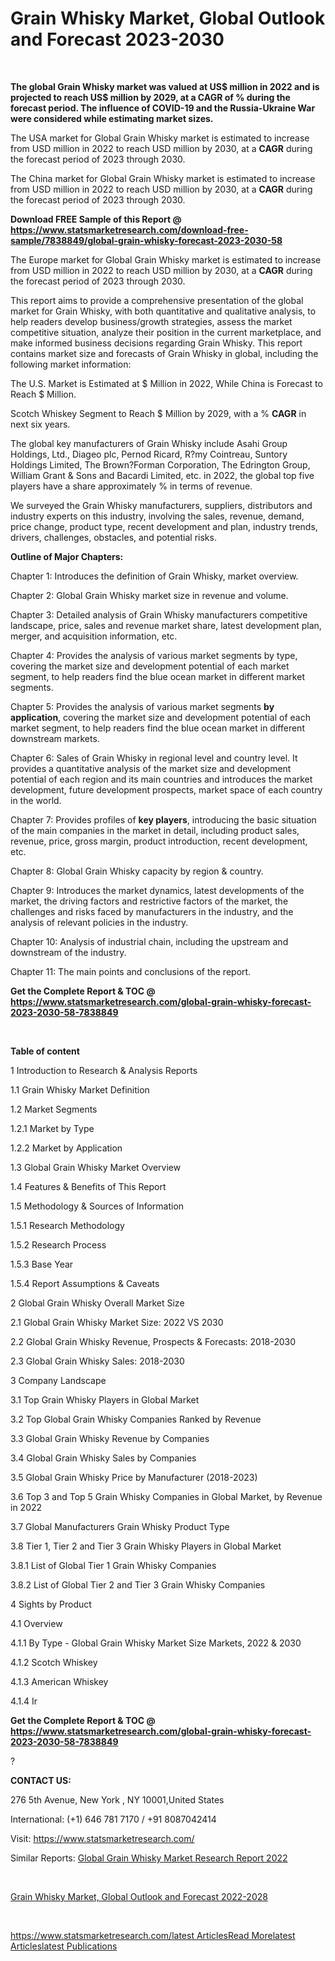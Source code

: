 <h1>Grain Whisky Market, Global Outlook and Forecast 2023-2030</h1><br/><p><strong>The global Grain Whisky market was valued at US$ million in 2022 and is projected to reach US$ million by 2029, at a <strong>CAGR</strong> of % during the forecast period. The influence of COVID-19 and the Russia-Ukraine War were considered while estimating market sizes.</strong></p>
 
 
 
 <p>The USA market for Global Grain Whisky market is estimated to increase from USD million in 2022 to reach USD million by 2030, at a <strong>CAGR</strong> during the forecast period of 2023 through 2030.</p>
 
 
 
 <p>The China market for Global Grain Whisky market is estimated to increase from USD million in 2022 to reach USD million by 2030, at a <strong>CAGR</strong> during the forecast period of 2023 through 2030.</p>
 
 
 
 <p><strong>Download FREE Sample of this Report @ <a href="https://www.statsmarketresearch.com/download-free-sample/7838849/global-grain-whisky-forecast-2023-2030-58">https://www.statsmarketresearch.com/download-free-sample/7838849/global-grain-whisky-forecast-2023-2030-58</a></strong></p>
 
 
 
 <p>The Europe market for Global Grain Whisky market is estimated to increase from USD million in 2022 to reach USD million by 2030, at a <strong>CAGR</strong> during the forecast period of 2023 through 2030.</p>
 
 
 
 <p>This report aims to provide a comprehensive presentation of the global market for Grain Whisky, with both quantitative and qualitative analysis, to help readers develop business/growth strategies, assess the market competitive situation, analyze their position in the current marketplace, and make informed business decisions regarding Grain Whisky. This report contains market size and forecasts of Grain Whisky in global, including the following market information:</p>
 
 
 
 <p>The U.S. Market is Estimated at $ Million in 2022, While China is Forecast to Reach $ Million.</p>
 
 
 
 <p>Scotch Whiskey Segment to Reach $ Million by 2029, with a % <strong>CAGR</strong> in next six years.</p>
 
 
 
 <p>The global key manufacturers of Grain Whisky include Asahi Group Holdings, Ltd., Diageo plc, Pernod Ricard, R?my Cointreau, Suntory Holdings Limited, The Brown?Forman Corporation, The Edrington Group, William Grant & Sons and Bacardi Limited, etc. in 2022, the global top five players have a share approximately % in terms of revenue.</p>
 
 
 
 <p>We surveyed the Grain Whisky manufacturers, suppliers, distributors and industry experts on this industry, involving the sales, revenue, demand, price change, product type, recent development and plan, industry trends, drivers, challenges, obstacles, and potential risks.</p>
 
 
 
 <p><strong>Outline of Major Chapters:</strong></p>
 
 
 
 <p>Chapter 1: Introduces the definition of Grain Whisky, market overview.</p>
 
 
 
 <p>Chapter 2: Global Grain Whisky market size in revenue and volume.</p>
 
 
 
 <p>Chapter 3: Detailed analysis of Grain Whisky manufacturers competitive landscape, price, sales and revenue market share, latest development plan, merger, and acquisition information, etc.</p>
 
 
 
 <p>Chapter 4: Provides the analysis of various market segments by type, covering the market size and development potential of each market segment, to help readers find the blue ocean market in different market segments.</p>
 
 
 
 <p>Chapter 5: Provides the analysis of various market segments <strong>by application</strong>, covering the market size and development potential of each market segment, to help readers find the blue ocean market in different downstream markets.</p>
 
 
 
 <p>Chapter 6: Sales of Grain Whisky in regional level and country level. It provides a quantitative analysis of the market size and development potential of each region and its main countries and introduces the market development, future development prospects, market space of each country in the world.</p>
 
 
 
 <p>Chapter 7: Provides profiles of <strong>key players</strong>, introducing the basic situation of the main companies in the market in detail, including product sales, revenue, price, gross margin, product introduction, recent development, etc.</p>
 
 
 
 <p>Chapter 8: Global Grain Whisky capacity by region & country.</p>
 
 
 
 <p>Chapter 9: Introduces the market dynamics, latest developments of the market, the driving factors and restrictive factors of the market, the challenges and risks faced by manufacturers in the industry, and the analysis of relevant policies in the industry.</p>
 
 
 
 <p>Chapter 10: Analysis of industrial chain, including the upstream and downstream of the industry.</p>
 
 
 
 <p>Chapter 11: The main points and conclusions of the report.</p>
 
 
 
 <div><b>Get the Complete Report & TOC @ <a href="https://www.statsmarketresearch.com/global-grain-whisky-forecast-2023-2030-58-7838849">https://www.statsmarketresearch.com/global-grain-whisky-forecast-2023-2030-58-7838849</a></b></div>
 
 
 
 <p><br />
 
 <b>Table of content</b></p>
 
 
 
 <p>1 Introduction to Research & Analysis Reports<br />
 
 1.1 Grain Whisky Market Definition<br />
 
 1.2 Market Segments<br />
 
 1.2.1 Market by Type<br />
 
 1.2.2 Market by Application<br />
 
 1.3 Global Grain Whisky Market Overview<br />
 
 1.4 Features & Benefits of This Report<br />
 
 1.5 Methodology & Sources of Information<br />
 
 1.5.1 Research Methodology<br />
 
 1.5.2 Research Process<br />
 
 1.5.3 Base Year<br />
 
 1.5.4 Report Assumptions & Caveats<br />
 
 2 Global Grain Whisky Overall Market Size<br />
 
 2.1 Global Grain Whisky Market Size: 2022 VS 2030<br />
 
 2.2 Global Grain Whisky Revenue, Prospects & Forecasts: 2018-2030<br />
 
 2.3 Global Grain Whisky Sales: 2018-2030<br />
 
 3 Company Landscape<br />
 
 3.1 Top Grain Whisky Players in Global Market<br />
 
 3.2 Top Global Grain Whisky Companies Ranked by Revenue<br />
 
 3.3 Global Grain Whisky Revenue by Companies<br />
 
 3.4 Global Grain Whisky Sales by Companies<br />
 
 3.5 Global Grain Whisky Price by Manufacturer (2018-2023)<br />
 
 3.6 Top 3 and Top 5 Grain Whisky Companies in Global Market, by Revenue in 2022<br />
 
 3.7 Global Manufacturers Grain Whisky Product Type<br />
 
 3.8 Tier 1, Tier 2 and Tier 3 Grain Whisky Players in Global Market<br />
 
 3.8.1 List of Global Tier 1 Grain Whisky Companies<br />
 
 3.8.2 List of Global Tier 2 and Tier 3 Grain Whisky Companies<br />
 
 4 Sights by Product<br />
 
 4.1 Overview<br />
 
 4.1.1 By Type - Global Grain Whisky Market Size Markets, 2022 & 2030<br />
 
 4.1.2 Scotch Whiskey<br />
 
 4.1.3 American Whiskey<br />
 
 4.1.4 Ir</p>
 
 
 
 <div><b>Get the Complete Report & TOC @ <a href="https://www.statsmarketresearch.com/global-grain-whisky-forecast-2023-2030-58-7838849">https://www.statsmarketresearch.com/global-grain-whisky-forecast-2023-2030-58-7838849</a></b></div>
 
 
 
 <p>? </p>
 
 
 
 <p><b>CONTACT US:</b><br />
 
 276 5th Avenue, New York , NY 10001,United States<br />
 
 International: (+1) 646 781 7170 / +91 8087042414<br />
 
 Visit: <a href="https://www.statsmarketresearch.com/">https://www.statsmarketresearch.com/</a><br />
 
 Similar Reports: <a href="https://www.statsmarketresearch.com/global-grain-whisky-forecast-2023-2030-58-7838849">Global Grain Whisky Market Research Report 2022</a><br />
 
 <br />
 
 <a href="https://www.statsmarketresearch.com/global-grain-whisky-forecast-2023-2030-58-7838849">Grain Whisky Market, Global Outlook and Forecast 2022-2028</a><br />
 
 <br />
 
 <a href="https://gyeongbokgung.com">https://www.statsmarketresearch.com/</a><a href="https://hallyeomaritime.com">latest Articles</a><a href="https://jingwansa.com">Read More</a><a href="https://nguoiviet.jp/">latest Articles</a><a href="https://www.intelmarketresearch.com/">latest Publications</a></p>